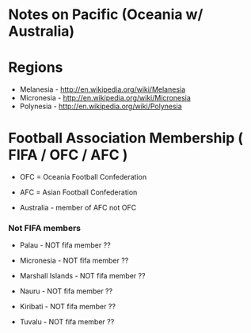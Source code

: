 # Notes on Pacific (Oceania w/ Australia)


Regions
=======

- Melanesia  - <http://en.wikipedia.org/wiki/Melanesia>
- Micronesia - <http://en.wikipedia.org/wiki/Micronesia>
- Polynesia  - <http://en.wikipedia.org/wiki/Polynesia>


Football Association Membership ( FIFA / OFC / AFC )
=====================================================

- OFC = Oceania Football Confederation
- AFC = Asian Football Confederation

- Australia - member of AFC not OFC


### Not FIFA members

- Palau            - NOT fifa member ??
- Micronesia       - NOT fifa member ??
- Marshall Islands - NOT fifa member ??
- Nauru            - NOT fifa member ??
- Kiribati         - NOT fifa member ??

- Tuvalu           - NOT fifa member ??

